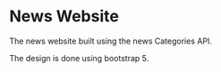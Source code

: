 # News Website

The news website built using the news Categories API.

The design is done using bootstrap 5.




